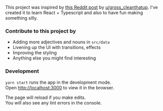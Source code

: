 This project was inspired by [this Reddit post](https://www.reddit.com/r/rareinsults/comments/ouunck/i_wont_allow_students_to_use_gay_as_an_insult_so/) by [u/gross_cleanthatup](https://www.reddit.com/user/gross_cleanthatup/). I've created it to learn React + Typescript and also to have fun making something silly.

### Contribute to this project by
* Adding more adjectives and nouns in `src/data`
* Livening up the UI with transitions, effects
* Improving the styling
* Anything else you might find interesting

### Development

`yarn start` runs the app in the development mode.\
Open [http://localhost:3000](http://localhost:3000) to view it in the browser.

The page will reload if you make edits.\
You will also see any lint errors in the console.

